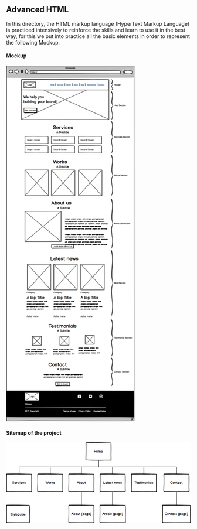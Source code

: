 ## Advanced HTML
In this directory, the HTML markup language (HyperText Markup Language) is practiced intensively to reinforce the skills and learn to use it in the best way, for this we put into practice all the basic elements in order to represent the following Mockup.

#### Mockup
<img src="https://github.com/AlisonQuinter17/holbertonschool-web_front_end/blob/main/0x00-html_advanced/images/Description/mockup.png" class="responsive" width="350px"/>

#### Sitemap of the project
<img src="https://github.com/AlisonQuinter17/holbertonschool-web_front_end/blob/main/0x00-html_advanced/images/Description/sitemap.png" class="responsive"/>
